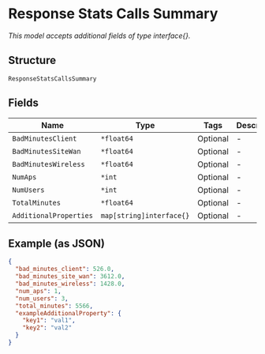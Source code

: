 
# Response Stats Calls Summary

*This model accepts additional fields of type interface{}.*

## Structure

`ResponseStatsCallsSummary`

## Fields

| Name | Type | Tags | Description |
|  --- | --- | --- | --- |
| `BadMinutesClient` | `*float64` | Optional | - |
| `BadMinutesSiteWan` | `*float64` | Optional | - |
| `BadMinutesWireless` | `*float64` | Optional | - |
| `NumAps` | `*int` | Optional | - |
| `NumUsers` | `*int` | Optional | - |
| `TotalMinutes` | `*float64` | Optional | - |
| `AdditionalProperties` | `map[string]interface{}` | Optional | - |

## Example (as JSON)

```json
{
  "bad_minutes_client": 526.0,
  "bad_minutes_site_wan": 3612.0,
  "bad_minutes_wireless": 1428.0,
  "num_aps": 1,
  "num_users": 3,
  "total_minutes": 5566,
  "exampleAdditionalProperty": {
    "key1": "val1",
    "key2": "val2"
  }
}
```

